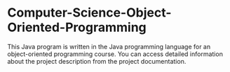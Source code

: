 # Computer-Science-Object-Oriented-Programming
This Java program is written in the Java programming language for an object-oriented programming course. You can access detailed information about the project description from the project documentation.
